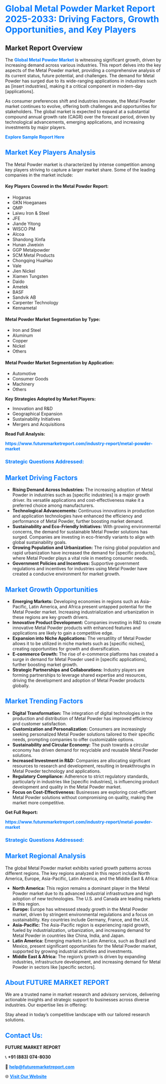 <h1 style="color: #007BFF;">Global Metal Powder Market Report 2025-2033: Driving Factors, Growth Opportunities, and Key Players</h1>

<section id="overview">
<h2>Market Report Overview</h2>
<p>The <a href="https://www.futuremarketreport.com/industry-report/metal-powder-market" style="color: #007BFF; text-decoration: none;"><strong>Global Metal Powder Market</strong></a> is witnessing significant growth, driven by increasing demand across various industries. This report delves into the key aspects of the Metal Powder market, providing a comprehensive analysis of its current status, future potential, and challenges. The demand for Metal Powder has surged due to its wide-ranging applications in industries such as [insert industries], making it a critical component in modern-day [applications].</p>
<p>As consumer preferences shift and industries innovate, the Metal Powder market continues to evolve, offering both challenges and opportunities for stakeholders. The global market is expected to expand at a substantial compound annual growth rate (CAGR) over the forecast period, driven by technological advancements, emerging applications, and increasing investments by major players.</p>
</section>

<section id="overview">
<p><a href="https://www.futuremarketreport.com/request-sample/reportId=107491" style="color: #007BFF; text-decoration: none;"><strong>Explore Sample Report Here</strong></a></p>
</section>

<section id="key-players">
<h2 style="color: #007BFF;">Market Key Players Analysis</h2>
<p>The Metal Powder market is characterized by intense competition among key players striving to capture a larger market share. Some of the leading companies in the market include:</p>
<h4>Key Players Covered in the Metal Powder Report:</h4>
<ul><li>Hoganas</li><li>GKN Hoeganaes</li><li>QMP</li><li>Laiwu Iron &amp; Steel</li><li>JFE</li><li>Jiande Yitong</li><li>WISCO PM</li><li>Alcoa</li><li>Shandong Xinfa</li><li>Hunan Jiweixin</li><li>GGP Metalpowder</li><li>SCM Metal Products</li><li>Chongqing HuaHao</li><li>Vale</li><li>Jien Nickel</li><li>Xiamen Tungsten</li><li>Daido</li><li>Ametek</li><li>BASF</li><li>Sandvik AB</li><li>Carpenter Technology</li><li>Kennametal</li></ul>
<h4>Metal Powder Market Segmentation by Type:</h4>
<ul><li>Iron and Steel</li><li>Aluminum</li><li>Copper</li><li>Nickel</li><li>Others</li></ul>

<h4>Metal Powder Market Segmentation by Application:</h4>
<ul><li>Automotive</li><li>Consumer Goods</li><li>Machinery</li><li>Others</li></ul>
<p><strong>Key Strategies Adopted by Market Players:</strong></p>
<ul>
<li>Innovation and R&D</li>
<li>Geographical Expansion</li>
<li>Sustainability Initiatives</li>
<li>Mergers and Acquisitions</li>
</ul>
</section>

<section>
<p><strong>Read Full Analysis: </strong></p><a href="https://www.futuremarketreport.com/industry-report/metal-powder-market" style="color: #007BFF; text-decoration: none;"><strong>https://www.futuremarketreport.com/industry-report/metal-powder-market</strong></a>
<h3 style="color: #007BFF;">Strategic Questions Addressed:</h3>
</section>

<section id="driving-factors">
<h2 style="color: #007BFF;">Market Driving Factors</h2>
<ul>
<li><strong>Rising Demand Across Industries:</strong> The increasing adoption of Metal Powder in industries such as [specific industries] is a major growth driver. Its versatile applications and cost-effectiveness make it a preferred choice among manufacturers.</li>
<li><strong>Technological Advancements:</strong> Continuous innovations in production and application technologies have enhanced the efficiency and performance of Metal Powder, further boosting market demand.</li>
<li><strong>Sustainability and Eco-Friendly Initiatives:</strong> With growing environmental concerns, the demand for sustainable Metal Powder solutions has surged. Companies are investing in eco-friendly variants to align with global sustainability goals.</li>
<li><strong>Growing Population and Urbanization:</strong> The rising global population and rapid urbanization have increased the demand for [specific products], where Metal Powder plays a vital role in meeting consumer needs.</li>
<li><strong>Government Policies and Incentives:</strong> Supportive government regulations and incentives for industries using Metal Powder have created a conducive environment for market growth.</li>
</ul>
</section>

<section id="growth-opportunities">
<h2 style="color: #007BFF;">Market Growth Opportunities</h2>
<ul>
<li><strong>Emerging Markets:</strong> Developing economies in regions such as Asia-Pacific, Latin America, and Africa present untapped potential for the Metal Powder market. Increasing industrialization and urbanization in these regions are key growth drivers.</li>
<li><strong>Innovative Product Development:</strong> Companies investing in R&D to create innovative Metal Powder products with enhanced features and applications are likely to gain a competitive edge.</li>
<li><strong>Expansion into Niche Applications:</strong> The versatility of Metal Powder allows it to be utilized in niche markets such as [specific niches], creating opportunities for growth and diversification.</li>
<li><strong>E-commerce Growth:</strong> The rise of e-commerce platforms has created a surge in demand for Metal Powder used in [specific applications], further boosting market growth.</li>
<li><strong>Strategic Partnerships and Collaborations:</strong> Industry players are forming partnerships to leverage shared expertise and resources, driving the development and adoption of Metal Powder products globally.</li>
</ul>
</section>

<section id="trending-factors">
<h2 style="color: #007BFF;">Market Trending Factors</h2>
<ul>
<li><strong>Digital Transformation:</strong> The integration of digital technologies in the production and distribution of Metal Powder has improved efficiency and customer satisfaction.</li>
<li><strong>Customization and Personalization:</strong> Consumers are increasingly seeking personalized Metal Powder solutions tailored to their specific needs, prompting companies to offer customizable options.</li>
<li><strong>Sustainability and Circular Economy:</strong> The push towards a circular economy has driven demand for recyclable and reusable Metal Powder solutions.</li>
<li><strong>Increased Investment in R&D:</strong> Companies are allocating significant resources to research and development, resulting in breakthroughs in Metal Powder technology and applications.</li>
<li><strong>Regulatory Compliance:</strong> Adherence to strict regulatory standards, particularly in industries like [specific industries], is influencing product development and quality in the Metal Powder market.</li>
<li><strong>Focus on Cost-Effectiveness:</strong> Businesses are exploring cost-efficient Metal Powder solutions without compromising on quality, making the market more competitive.</li>
</ul>
</section>

<section>
<p><strong>Get Full Report: </strong></p><a href="https://www.futuremarketreport.com/industry-report/metal-powder-market" style="color: #007BFF; text-decoration: none;"><strong>https://www.futuremarketreport.com/industry-report/metal-powder-market</strong></a>
<h3 style="color: #007BFF;">Strategic Questions Addressed:</h3>
</section>


<section id="regional-analysis">
<h2 style="color: #007BFF;">Market Regional Analysis</h2>
<p>The global Metal Powder market exhibits varied growth patterns across different regions. The key regions analyzed in this report include North America, Europe, Asia-Pacific, Latin America, and the Middle East & Africa:</p>
<ul>
<li><strong>North America:</strong> This region remains a dominant player in the Metal Powder market due to its advanced industrial infrastructure and high adoption of new technologies. The U.S. and Canada are leading markets in this region.</li>
<li><strong>Europe:</strong> Europe has witnessed steady growth in the Metal Powder market, driven by stringent environmental regulations and a focus on sustainability. Key countries include Germany, France, and the U.K.</li>
<li><strong>Asia-Pacific:</strong> The Asia-Pacific region is experiencing rapid growth, fueled by industrialization, urbanization, and increasing demand for Metal Powder in countries like China, India, and Japan.</li>
<li><strong>Latin America:</strong> Emerging markets in Latin America, such as Brazil and Mexico, present significant opportunities for the Metal Powder market, supported by growing industrial activities and investments.</li>
<li><strong>Middle East & Africa:</strong> The region’s growth is driven by expanding industries, infrastructure development, and increasing demand for Metal Powder in sectors like [specific sectors].</li>
</ul>
</section>

<footer>
<h2 style="color: #007BFF;">About FUTURE MARKET REPORT</h2>
<p>We are a trusted name in market research and advisory services, delivering actionable insights and strategic support to businesses across diverse industries. Our expertise lies in offering:</p>

<p>Stay ahead in today’s competitive landscape with our tailored research solutions.</p>

<h2 style="color: #007BFF;">Contact Us:</h2>
<p><strong>FUTURE MARKET REPORT</strong></p>
<p>📞 <strong>+91 (883) 074-8030</strong></p>
<p>📧 <strong><a href="mailto:help@futuremarketreport.com" style="color: #007BFF;">help@futuremarketreport.com</a></strong></p>
<p>🌐 <strong><a href="https://www.futuremarketreport.com/" style="color: #007BFF;">Visit Our Website</a></strong></p>
</footer>